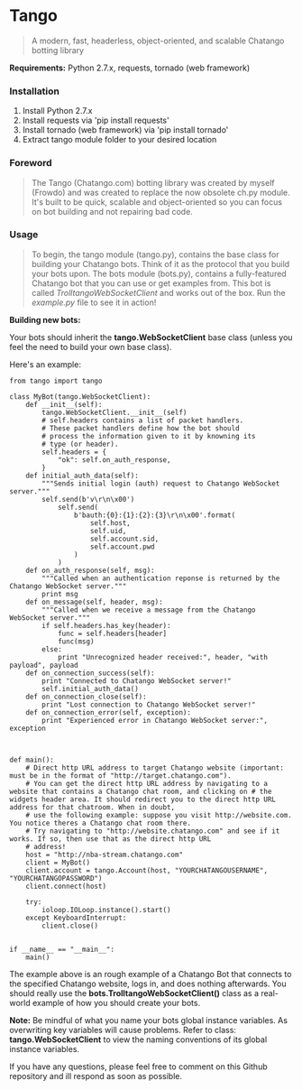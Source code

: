 # Tango

> A modern, fast, headerless, object-oriented, and scalable Chatango botting library

**Requirements:** Python 2.7.x, requests, tornado (web framework)

### Installation

1. Install Python 2.7.x
2. Install requests via 'pip install requests'
3. Install tornado (web framework) via 'pip install tornado'
4. Extract tango module folder to your desired location

### Foreword

> The Tango (Chatango.com) botting library was created by myself (Frowdo) and was created to replace the now obsolete ch.py module. It's built to be quick, scalable and object-oriented so you can focus on bot building and not repairing bad code.

### Usage

> To begin, the tango module (tango.py), contains the base class for building your Chatango bots. Think of it as the protocol that you build your bots upon. The bots module (bots.py), contains a fully-featured Chatango bot that you can use or get examples from. This bot is called *TrolltangoWebSocketClient* and works out of the box. Run the *example.py* file to see it in action!

**Building new bots:**

Your bots should inherit the **tango.WebSocketClient** base class (unless you feel the need to build your own base class). 

Here's an example:

```
from tango import tango

class MyBot(tango.WebSocketClient):
    def __init__(self):
        tango.WebSocketClient.__init__(self)
        # self.headers contains a list of packet handlers.
        # These packet handlers define how the bot should
        # process the information given to it by knowning its
        # type (or header).
        self.headers = {
            "ok": self.on_auth_response,
        }
    def initial_auth_data(self):
        """Sends initial login (auth) request to Chatango WebSocket server."""
        self.send(b'v\r\n\x00')
            self.send(
                b'bauth:{0}:{1}:{2}:{3}\r\n\x00'.format(
                    self.host,
                    self.uid,
                    self.account.sid,
                    self.account.pwd
                )
            )
    def on_auth_response(self, msg):
        """Called when an authentication reponse is returned by the Chatango WebSocket server."""
        print msg
    def on_message(self, header, msg):
        """Called when we receive a message from the Chatango WebSocket server."""
        if self.headers.has_key(header):
            func = self.headers[header]
            func(msg)
        else:
            print "Unrecognized header received:", header, "with payload", payload
    def on_connection_success(self):
        print "Connected to Chatango WebSocket server!"
        self.initial_auth_data()
    def on_connection_close(self):
        print "Lost connection to Chatango WebSocket server!"
    def on_connection_error(self, exception):
        print "Experienced error in Chatango WebSocket server:", exception



def main():
    # Direct http URL address to target Chatango website (important: must be in the format of "http://target.chatango.com").
    # You can get the direct http URL address by navigating to a website that contains a Chatango chat room, and clicking on # the widgets header area. It should redirect you to the direct http URL address for that chatroom. When in doubt,
    # use the following example: suppose you visit http://website.com. You notice theres a Chatango chat room there. 
    # Try navigating to "http://website.chatango.com" and see if it works. If so, then use that as the direct http URL
    # address!
    host = "http://nba-stream.chatango.com"
    client = MyBot()
    client.account = tango.Account(host, "YOURCHATANGOUSERNAME", "YOURCHATANGOPASSWORD")
    client.connect(host)

    try:
        ioloop.IOLoop.instance().start()
    except KeyboardInterrupt:
        client.close()


if __name__ == "__main__":
    main()
```

The example above is an rough example of a Chatango Bot that connects to the specified Chatango website, logs in, and does nothing afterwards. You should really use the **bots.TrolltangoWebSocketClient()** class as a real-world example of how you should create your bots.

**Note:** Be mindful of what you name your bots global instance variables. As overwriting key variables will cause problems. Refer to class: **tango.WebSocketClient** to view the naming conventions of its global instance variables.

If you have any questions, please feel free to comment on this Github repository and ill respond as soon as possible.